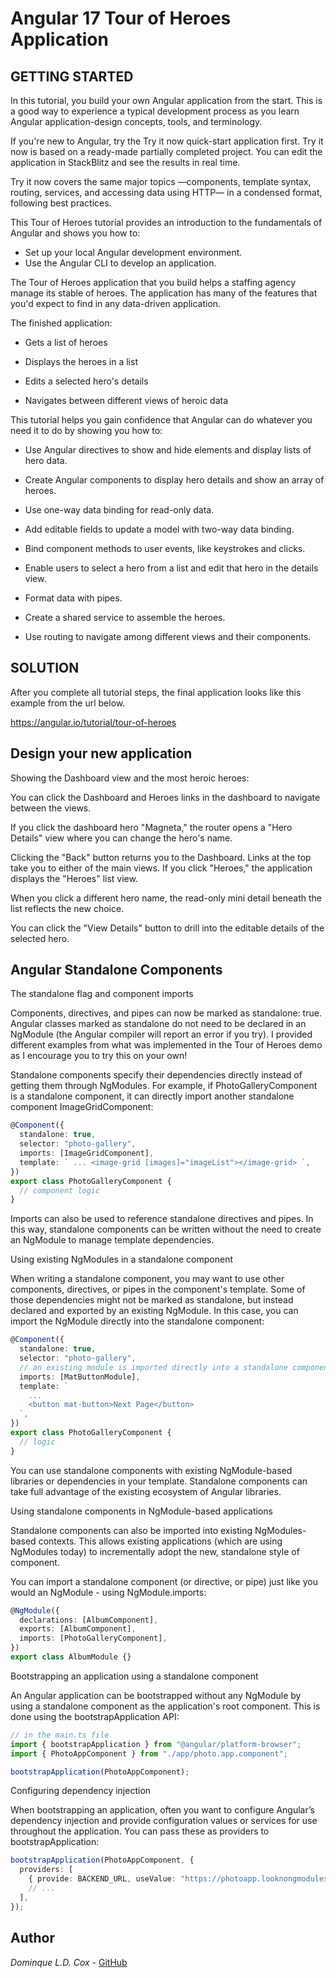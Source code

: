 # Angular 17 Tour of Heroes Application

## GETTING STARTED

In this tutorial, you build your own Angular application from the start. This is a good way to experience a typical development process as you learn Angular application-design concepts, tools, and terminology.

If you're new to Angular, try the Try it now quick-start application first. Try it now is based on a ready-made partially completed project. You can edit the application in StackBlitz and see the results in real time.

Try it now covers the same major topics —components, template syntax, routing, services, and accessing data using HTTP— in a condensed format, following best practices.

This Tour of Heroes tutorial provides an introduction to the fundamentals of Angular and shows you how to:

- Set up your local Angular development environment.
- Use the Angular CLI to develop an application.

The Tour of Heroes application that you build helps a staffing agency manage its stable of heroes. The application has many of the features that you'd expect to find in any data-driven application.

The finished application:

- Gets a list of heroes

- Displays the heroes in a list

- Edits a selected hero's details

- Navigates between different views of heroic data

This tutorial helps you gain confidence that Angular can do whatever you need it to do by showing you how to:

- Use Angular directives to show and hide elements and display lists of hero data.

- Create Angular components to display hero details and show an array of heroes.

- Use one-way data binding for read-only data.

- Add editable fields to update a model with two-way data binding.

- Bind component methods to user events, like keystrokes and clicks.

- Enable users to select a hero from a list and edit that hero in the details view.

- Format data with pipes.

- Create a shared service to assemble the heroes.

- Use routing to navigate among different views and their components.

## SOLUTION

After you complete all tutorial steps, the final application looks like this example from the url below.

https://angular.io/tutorial/tour-of-heroes

## Design your new application

Showing the Dashboard view and the most heroic heroes:

You can click the Dashboard and Heroes links in the dashboard to navigate between the views.

If you click the dashboard hero "Magneta," the router opens a "Hero Details" view where you can change the hero's name.

Clicking the "Back" button returns you to the Dashboard. Links at the top take you to either of the main views. If you click "Heroes," the application displays the "Heroes" list view.

When you click a different hero name, the read-only mini detail beneath the list reflects the new choice.

You can click the "View Details" button to drill into the editable details of the selected hero.

## Angular Standalone Components

The standalone flag and component imports

Components, directives, and pipes can now be marked as standalone: true. Angular classes marked as standalone do not need to be declared in an NgModule (the Angular compiler will report an error if you try). I provided different examples from what was implemented in the Tour of Heroes demo as I encourage you to try this on your own!

Standalone components specify their dependencies directly instead of getting them through NgModules. For example, if PhotoGalleryComponent is a standalone component, it can directly import another standalone component ImageGridComponent:

```typescript
@Component({
  standalone: true,
  selector: "photo-gallery",
  imports: [ImageGridComponent],
  template: ` ... <image-grid [images]="imageList"></image-grid> `,
})
export class PhotoGalleryComponent {
  // component logic
}
```

Imports can also be used to reference standalone directives and pipes. In this way, standalone components can be written without the need to create an NgModule to manage template dependencies.

Using existing NgModules in a standalone component

When writing a standalone component, you may want to use other components, directives, or pipes in the component's template. Some of those dependencies might not be marked as standalone, but instead declared and exported by an existing NgModule. In this case, you can import the NgModule directly into the standalone component:

```typescript
@Component({
  standalone: true,
  selector: "photo-gallery",
  // an existing module is imported directly into a standalone component
  imports: [MatButtonModule],
  template: `
    ...
    <button mat-button>Next Page</button>
  `,
})
export class PhotoGalleryComponent {
  // logic
}
```

You can use standalone components with existing NgModule-based libraries or dependencies in your template. Standalone components can take full advantage of the existing ecosystem of Angular libraries.

Using standalone components in NgModule-based applications

Standalone components can also be imported into existing NgModules-based contexts. This allows existing applications (which are using NgModules today) to incrementally adopt the new, standalone style of component.

You can import a standalone component (or directive, or pipe) just like you would an NgModule - using NgModule.imports:

```typescript
@NgModule({
  declarations: [AlbumComponent],
  exports: [AlbumComponent],
  imports: [PhotoGalleryComponent],
})
export class AlbumModule {}
```

Bootstrapping an application using a standalone component

An Angular application can be bootstrapped without any NgModule by using a standalone component as the application's root component. This is done using the bootstrapApplication API:

```typescript
// in the main.ts file
import { bootstrapApplication } from "@angular/platform-browser";
import { PhotoAppComponent } from "./app/photo.app.component";

bootstrapApplication(PhotoAppComponent);
```

Configuring dependency injection

When bootstrapping an application, often you want to configure Angular’s dependency injection and provide configuration values or services for use throughout the application. You can pass these as providers to bootstrapApplication:

```typescript
bootstrapApplication(PhotoAppComponent, {
  providers: [
    { provide: BACKEND_URL, useValue: "https://photoapp.looknongmodules.com/api" },
    // ...
  ],
});
```

## Author

_Dominque L.D. Cox_ - [GitHub](https://github.com/larohndale)
